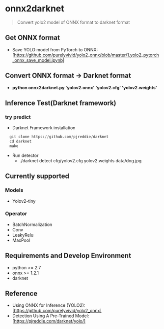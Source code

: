 # onnx2darknet
> Convert yolo2 model of ONNX format to darknet format

## Get ONNX format
* Save YOLO model from PyTorch to ONNX: [https://github.com/purelyvivid/yolo2_onnx/blob/master/1.yolo2_pytorch_onnx_save_model.ipynb]

## Convert ONNX format -> Darknet format
* __python onnx2darknet.py 'yolov2.onnx' 'yolov2.cfg' 'yolov2.weights'__

## Inference Test(Darknet framework)
### try predict
* Darknet Framework installation
```python
  git clone https://github.com/pjreddie/darknet
  cd darknet
  make 
```
* Run detector
  * ./darknet detect cfg/yolov2.cfg yolov2.weights data/dog.jpg

## Currently supported
### Models
* Yolov2-tiny

### Operator
* BatchNormalization
* Conv
* LeakyRelu
* MaxPool

## Requirements and Develop Environment
* python >= 2.7
* onnx >= 1.2.1
* darknet 

## Reference
* Using ONNX for Inference (YOLO2): [https://github.com/purelyvivid/yolo2_onnx]
* Detection Using A Pre-Trained Model: [https://pjreddie.com/darknet/yolo/]
